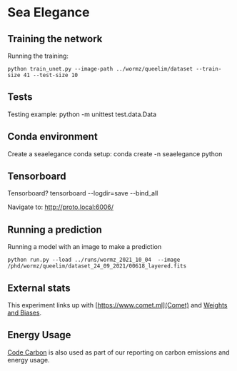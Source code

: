 # Sea Elegance

## Training the network
Running the training:

    python train_unet.py --image-path ../wormz/queelim/dataset --train-size 41 --test-size 10

## Tests
Testing example: 
    python -m unittest test.data.Data

## Conda environment
Create a seaelegance conda setup:
    conda create -n seaelegance python

## Tensorboard
Tensorboard?
    tensorboard --logdir=save --bind_all

Navigate to:
    http://proto.local:6006/


## Running a prediction
Running a model with an image to make a prediction

    python run.py --load ../runs/wormz_2021_10_04  --image /phd/wormz/queelim/dataset_24_09_2021/00618_layered.fits

## External stats
This experiment links up with [https://www.comet.ml](Comet) and [Weights and Biases](wandb.ai).

## Energy Usage
[Code Carbon](https://github.com/mlco2/codecarbon) is also used as part of our reporting on carbon emissions and energy usage.